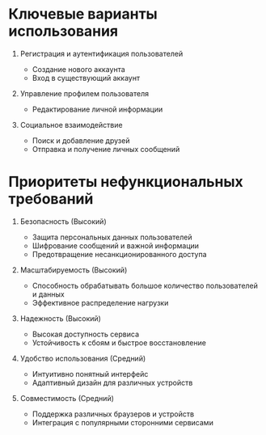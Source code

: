 # Ключевые варианты использования

1. Регистрация и аутентификация пользователей
   - Создание нового аккаунта
   - Вход в существующий аккаунт

2. Управление профилем пользователя
   - Редактирование личной информации

3. Социальное взаимодействие
   - Поиск и добавление друзей
   - Отправка и получение личных сообщений

# Приоритеты нефункциональных требований

1. Безопасность (Высокий)
   - Защита персональных данных пользователей
   - Шифрование сообщений и важной информации
   - Предотвращение несанкционированного доступа

2. Масштабируемость (Высокий)
   - Способность обрабатывать большое количество пользователей и данных
   - Эффективное распределение нагрузки

3. Надежность (Высокий)
   - Высокая доступность сервиса
   - Устойчивость к сбоям и быстрое восстановление

4. Удобство использования (Средний)
   - Интуитивно понятный интерфейс
   - Адаптивный дизайн для различных устройств

5. Совместимость (Средний)
   - Поддержка различных браузеров и устройств
   - Интеграция с популярными сторонними сервисами

